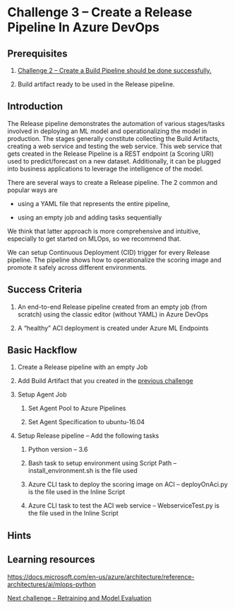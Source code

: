 # Challenge 3 – Create a Release Pipeline In Azure DevOps

## Prerequisites

1.  [Challenge 2 – Create a Build Pipeline should be done
    successfully.](02-BuildPipeline.md)

2.  Build artifact ready to be used in the Release pipeline.

## Introduction

The Release pipeline demonstrates the automation of various stages/tasks
involved in deploying an ML model and operationalizing the model in production.
The stages generally constitute collecting the Build Artifacts, creating a web
service and testing the web service. This web service that gets created in the
Release Pipeline is a REST endpoint (a Scoring URI) used to predict/forecast on
a new dataset. Additionally, it can be plugged into business applications to
leverage the intelligence of the model.

There are several ways to create a Release pipeline. The 2 common and popular
ways are

-   using a YAML file that represents the entire pipeline,

-   using an empty job and adding tasks sequentially

We think that latter approach is more comprehensive and intuitive, especially to
get started on MLOps, so we recommend that.

We can setup Continuous Deployment (CID) trigger for every Release pipeline. The
pipeline shows how to operationalize the scoring image and promote it safely
across different environments.

## Success Criteria

1.  An end-to-end Release pipeline created from an empty job (from scratch)
    using the classic editor (without YAML) in Azure DevOps

2.  A “healthy” ACI deployment is created under Azure ML Endpoints

## Basic Hackflow

1.  Create a Release pipeline with an empty Job

2.  Add Build Artifact that you created in the [previous
    challenge](02-BuildPipeline.md)

3.  Setup Agent Job

    1.  Set Agent Pool to Azure Pipelines

    2.  Set Agent Specification to ubuntu-16.04

4.  Setup Release pipeline – Add the following tasks

    1.  Python version – 3.6

    2.  Bash task to setup environment using Script Path –
        install_environment.sh is the file used

    3.  Azure CLI task to deploy the scoring image on ACI – deployOnAci.py is
        the file used in the Inline Script

    4.  Azure CLI task to test the ACI web service – WebserviceTest.py is the
        file used in the Inline Script

## Hints

## Learning resources

<https://docs.microsoft.com/en-us/azure/architecture/reference-architectures/ai/mlops-python>

[Next challenge – Retraining and Model Evaluation](03-ReleasePipeline.md)
